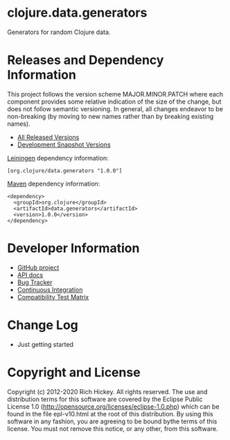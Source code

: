 clojure.data.generators
========================================

Generators for random Clojure data.

Releases and Dependency Information
========================================

This project follows the version scheme MAJOR.MINOR.PATCH where each component provides some relative indication of the size of the change, but does not follow semantic versioning. In general, all changes endeavor to be non-breaking (by moving to new names rather than by breaking existing names).

* [All Released Versions](http://search.maven.org/#search%7Cgav%7C1%7Cg%3A%22org.clojure%22%20AND%20a%3A%22data.generators%22)
* [Development Snapshot Versions](https://oss.sonatype.org/index.html#nexus-search;gav~org.clojure~data.generators~~~)

[Leiningen](https://github.com/technomancy/leiningen) dependency information:

    [org.clojure/data.generators "1.0.0"]

[Maven](http://maven.apache.org/) dependency information:

    <dependency>
      <groupId>org.clojure</groupId>
      <artifactId>data.generators</artifactId>
      <version>1.0.0</version>
    </dependency>

Developer Information
========================================

* [GitHub project](https://github.com/clojure/data.generators)
* [API docs](https://clojure.github.io/data.generators/)
* [Bug Tracker](https://clojure.atlassian.net/browse/DGEN)
* [Continuous Integration](https://build.clojure.org/job/data.generators/)
* [Compatibility Test Matrix](https://build.clojure.org/job/data.generators-test-matrix/)

Change Log
====================

* Just getting started

Copyright and License
========================================

Copyright (c) 2012-2020 Rich Hickey. All rights reserved.  The use and distribution terms for this software are covered by the Eclipse Public License 1.0 (http://opensource.org/licenses/eclipse-1.0.php) which can be found in the file epl-v10.html at the root of this distribution. By using this software in any fashion, you are agreeing to be bound bythe terms of this license.  You must not remove this notice, or any other, from this software.
